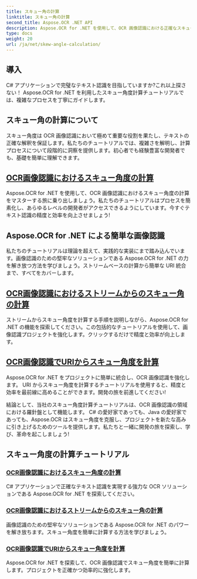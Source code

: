 ```yaml
---
title: スキュー角の計算
linktitle: スキュー角の計算
second_title: Aspose.OCR .NET API
description: Aspose.OCR for .NET を使用して、OCR 画像認識における正確なスキュー角度計算の秘密を解き明かします。プロジェクトの精度と効率を簡単に向上させます。
type: docs
weight: 20
url: /ja/net/skew-angle-calculation/
---
```

## 導入

C# アプリケーションで完璧なテキスト認識を目指していますか?これ以上探さない！ Aspose.OCR for .NET を利用したスキュー角度計算チュートリアルでは、複雑なプロセスを丁寧にガイドします。

## スキュー角の計算について
スキュー角度は OCR 画像認識において極めて重要な役割を果たし、テキストの正確な解釈を保証します。私たちのチュートリアルでは、複雑さを解明し、計算プロセスについて段階的に洞察を提供します。初心者でも経験豊富な開発者でも、基礎を簡単に理解できます。

## [OCR画像認識におけるスキュー角度の計算](./calculate-skew-angle/)
Aspose.OCR for .NET を使用して、OCR 画像認識におけるスキュー角度の計算をマスターする旅に乗り出しましょう。私たちのチュートリアルはプロセスを簡素化し、あらゆるレベルの開発者がアクセスできるようにしています。今すぐテキスト認識の精度と効率を向上させましょう!

## Aspose.OCR for .NET による簡単な画像認識
私たちのチュートリアルは理論を超えて、実践的な実装にまで踏み込んでいます。画像認識のための堅牢なソリューションである Aspose.OCR for .NET の力を解き放つ方法を学びましょう。ストリームベースの計算から簡単な URI 統合まで、すべてをカバーします。

## [OCR画像認識におけるストリームからのスキュー角の計算](./calculate-skew-angle-from-stream/)
ストリームからスキュー角度を計算する手順を説明しながら、Aspose.OCR for .NET の機能を探索してください。この包括的なチュートリアルを使用して、画像認識プロジェクトを強化します。クリックするだけで精度と効率が向上します。

## [OCR画像認識でURIからスキュー角度を計算](./calculate-skew-angle-from-uri/)
Aspose.OCR for .NET をプロジェクトに簡単に統合し、OCR 画像認識を強化します。 URI からスキュー角度を計算するチュートリアルを使用すると、精度と効率を最前線に高めることができます。開発の旅を前進してください!

結論として、当社のスキュー角度計算チュートリアルは、OCR 画像認識の領域における羅針盤として機能します。 C# の愛好家であっても、Java の愛好家であっても、Aspose.OCR はスキュー角度を克服し、プロジェクトを新たな高みに引き上げるためのツールを提供します。私たちと一緒に開発の旅を探索し、学び、革命を起こしましょう!
## スキュー角度の計算チュートリアル
### [OCR画像認識におけるスキュー角度の計算](./calculate-skew-angle/)
C# アプリケーションで正確なテキスト認識を実現する強力な OCR ソリューションである Aspose.OCR for .NET を探索してください。
### [OCR画像認識におけるストリームからのスキュー角の計算](./calculate-skew-angle-from-stream/)
画像認識のための堅牢なソリューションである Aspose.OCR for .NET のパワーを解き放ちます。スキュー角度を簡単に計算する方法を学びましょう。
### [OCR画像認識でURIからスキュー角度を計算](./calculate-skew-angle-from-uri/)
Aspose.OCR for .NET を探索して、OCR 画像認識でスキュー角度を簡単に計算します。プロジェクトを正確かつ効率的に強化します。
